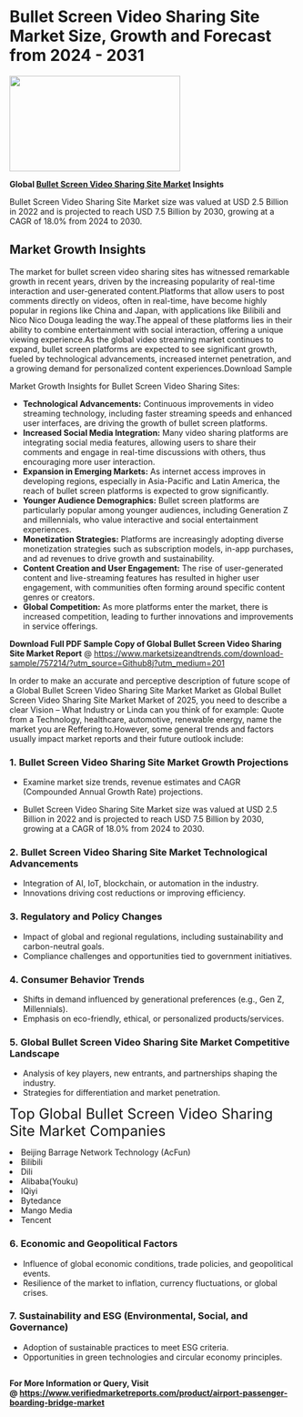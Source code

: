 <H1>Bullet Screen Video Sharing Site Market Size, Growth and Forecast from 2024 - 2031</H1><img class="aligncenter size-medium wp-image-584254" src="https://thirdeyenews.in/wp-content/uploads/2024/09/Global-Market-Research-300x168.jpeg" alt="" width="300" height="168" /><p><strong>Global&nbsp;<a href="https://www.marketsizeandtrends.com/download-sample/757214/?utm_source=Github8j?utm_medium=201">Bullet Screen Video Sharing Site Market</a> Insights</strong></p><p>Bullet Screen Video Sharing Site Market size was valued at USD 2.5 Billion in 2022 and is projected to reach USD 7.5 Billion by 2030, growing at a CAGR of 18.0% from 2024 to 2030.</p><p><h2>Market Growth Insights</h2> <p>The market for bullet screen video sharing sites has witnessed remarkable growth in recent years, driven by the increasing popularity of real-time interaction and user-generated content.Platforms that allow users to post comments directly on videos, often in real-time, have become highly popular in regions like China and Japan, with applications like Bilibili and Nico Nico Douga leading the way.The appeal of these platforms lies in their ability to combine entertainment with social interaction, offering a unique viewing experience.As the global video streaming market continues to expand, bullet screen platforms are expected to see significant growth, fueled by technological advancements, increased internet penetration, and a growing demand for personalized content experiences.Download Sample</p> <p>Market Growth Insights for Bullet Screen Video Sharing Sites:</p> <ul> <li><strong>Technological Advancements:</strong> Continuous improvements in video streaming technology, including faster streaming speeds and enhanced user interfaces, are driving the growth of bullet screen platforms.</li> <li><strong>Increased Social Media Integration:</strong> Many video sharing platforms are integrating social media features, allowing users to share their comments and engage in real-time discussions with others, thus encouraging more user interaction.</li> <li><strong>Expansion in Emerging Markets:</strong> As internet access improves in developing regions, especially in Asia-Pacific and Latin America, the reach of bullet screen platforms is expected to grow significantly.</li> <li><strong>Younger Audience Demographics:</strong> Bullet screen platforms are particularly popular among younger audiences, including Generation Z and millennials, who value interactive and social entertainment experiences.</li> <li><strong>Monetization Strategies:</strong> Platforms are increasingly adopting diverse monetization strategies such as subscription models, in-app purchases, and ad revenues to drive growth and sustainability.</li> <li><strong>Content Creation and User Engagement:</strong> The rise of user-generated content and live-streaming features has resulted in higher user engagement, with communities often forming around specific content genres or creators.</li> <li><strong>Global Competition:</strong> As more platforms enter the market, there is increased competition, leading to further innovations and improvements in service offerings.</li> </ul> <p></p><p><span class=""><strong>Download Full PDF Sample Copy of Global Bullet Screen Video Sharing Site Market Report</strong> @ <a href="https://www.marketsizeandtrends.com/download-sample/757214/?utm_source=Github8j?utm_medium=201" target="_blank">https://www.marketsizeandtrends.com/download-sample/757214/?utm_source=Github8j?utm_medium=201</a></span></p><p>In order to make an accurate and perceptive description of future scope of a Global&nbsp;Bullet Screen Video Sharing Site Market Market as Global&nbsp;Bullet Screen Video Sharing Site Market Market of 2025, you need to describe a clear Vision &ndash; What Industry or Linda can you think of for example: Quote from a Technology, healthcare, automotive, renewable energy, name the market you are Reffering to.However, some general trends and factors usually impact market reports and their future outlook include:</p><h3>1.&nbsp;<strong>Bullet Screen Video Sharing Site Market Growth Projections</strong></h3><ul><li>Examine market size trends, revenue estimates and CAGR (Compounded Annual Growth Rate) projections.</li><li><p>Bullet Screen Video Sharing Site Market size was valued at USD 2.5 Billion in 2022 and is projected to reach USD 7.5 Billion by 2030, growing at a CAGR of 18.0% from 2024 to 2030.</p></li></ul><h3>2.&nbsp;<strong>Bullet Screen Video Sharing Site Market Technological Advancements</strong></h3><ul><li>Integration of AI, IoT, blockchain, or automation in the industry.</li><li>Innovations driving cost reductions or improving efficiency.</li></ul><h3>3.&nbsp;<strong>Regulatory and Policy Changes</strong></h3><ul><li>Impact of global and regional regulations, including sustainability and carbon-neutral goals.</li><li>Compliance challenges and opportunities tied to government initiatives.</li></ul><h3>4.&nbsp;<strong>Consumer Behavior Trends</strong></h3><ul><li>Shifts in demand influenced by generational preferences (e.g., Gen Z, Millennials).</li><li>Emphasis on eco-friendly, ethical, or personalized products/services.</li></ul><h3>5.&nbsp;<strong>Global Bullet Screen Video Sharing Site Market Competitive Landscape</strong></h3><ul><li>Analysis of key players, new entrants, and partnerships shaping the industry.</li><li>Strategies for differentiation and market penetration.</li></ul><p data-pm-slice="1 1 []"><span style="color: inherit; font-family: inherit; font-size: 25px;">Top Global Bullet Screen Video Sharing Site Market Companies</span></p><div class="" data-test-id=""><p><li>Beijing Barrage Network Technology (AcFun)</li><li> Bilibili</li><li> Dili</li><li> Alibaba(Youku)</li><li> IQiyi</li><li> Bytedance</li><li> Mango Media</li><li> Tencent</li></p></div><h3>6.&nbsp;<strong>Economic and Geopolitical Factors</strong></h3><ul><li>Influence of global economic conditions, trade policies, and geopolitical events.</li><li>Resilience of the market to inflation, currency fluctuations, or global crises.</li></ul><h3>7.&nbsp;<strong>Sustainability and ESG (Environmental, Social, and Governance)</strong></h3><ul><li>Adoption of sustainable practices to meet ESG criteria.</li><li>Opportunities in green technologies and circular economy principles.</li></ul><h2><strong style="font-size: 14px;">For More Information or Query, Visit @&nbsp;</strong><a style="background-color: #ffffff; font-size: 14px;" href="https://www.marketsizeandtrends.com/report/bullet-screen-video-sharing-site-market/" target="_blank">https://www.verifiedmarketreports.com/product/airport-passenger-boarding-bridge-market</a></h2>